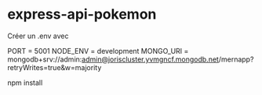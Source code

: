 # express-api-pokemon

Créer un .env avec 

PORT = 5001
NODE_ENV = development
MONGO_URI = mongodb+srv://admin:admin@joriscluster.yvmgncf.mongodb.net/mernapp?retryWrites=true&w=majority

npm install

